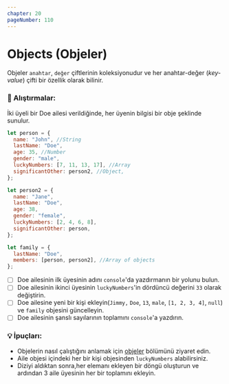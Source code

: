 ```yaml
---
chapter: 20
pageNumber: 110
---
```


# Objects (Objeler)

Objeler `anahtar`, `değer` çiftlerinin koleksiyonudur ve her anahtar-değer (_key-value_) çifti bir özellik olarak bilinir.

### 📝 Alıştırmalar:

İki üyeli bir Doe ailesi verildiğinde, her üyenin bilgisi bir obje şeklinde sunulur.&#x20;

```javascript
let person = {
  name: "John", //String
  lastName: "Doe",
  age: 35, //Number
  gender: "male",
  luckyNumbers: [7, 11, 13, 17], //Array
  significantOther: person2, //Object,
};

let person2 = {
  name: "Jane",
  lastName: "Doe",
  age: 38,
  gender: "female",
  luckyNumbers: [2, 4, 6, 8],
  significantOther: person,
};

let family = {
  lastName: "Doe",
  members: [person, person2], //Array of objects
};
```

- [ ] Doe ailesinin ilk üyesinin adını `console`'da yazdırmanın bir yolunu bulun.
- [ ] Doe ailesinin ikinci üyesinin `luckyNumbers`'in dördüncü değerini `33` olarak değiştirin.
- [ ] Doe ailesine yeni bir kişi ekleyin(`Jimmy,` `Doe`, `13`, `male`, `[1, 2, 3, 4]`, `null`) ve `family` objesini güncelleyin.
- [ ] Doe ailesinin şanslı sayılarının toplamını `console`'a yazdırın.&#x20;

### 💡 İpuçları:

- Objelerin nasıl çalıştığını anlamak için [objeler](../objects/) bölümünü ziyaret edin.
- Aile objesi içindeki her bir kişi objesinden `luckyNumbers` alabilirsiniz.
- Diziyi aldıktan sonra,her elemanı ekleyen bir döngü oluşturun ve ardından 3 aile üyesinin her bir toplamını ekleyin.
